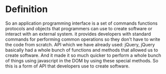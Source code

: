 # Definition
So an application programming interface is a set of commands functions protocols and objects that programmers can use to create software or interact with an external system.
it provides developers with standard commands for performing common operations so they don't have to write the code from scratch.
API which we have already used: jQuery, jQuery basically had a whole bunch of functions and methods that allowed us to create software. And it made it so much quicker to perform a whole bunch of things using javascript in the DOM by using these special methods. So this is a form of API that developers use to create software.


